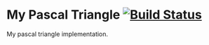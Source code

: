 My Pascal Triangle [![Build Status](https://travis-ci.org/helmedeiros/pascalTriangle.png?branch=fixingErrors)](https://travis-ci.org/helmedeiros/pascalTriangle)
==============

My pascal triangle implementation.
